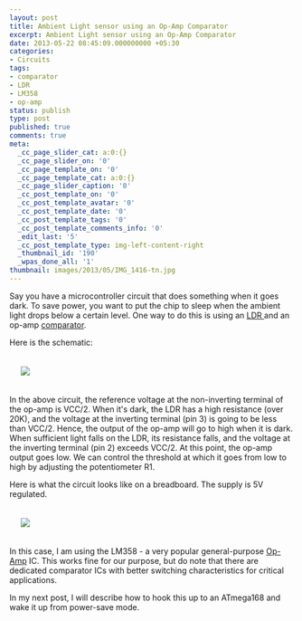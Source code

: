 ```yaml
---
layout: post
title: Ambient Light sensor using an Op-Amp Comparator
excerpt: Ambient Light sensor using an Op-Amp Comparator
date: 2013-05-22 08:45:09.000000000 +05:30
categories:
- Circuits
tags:
- comparator
- LDR
- LM358
- op-amp
status: publish
type: post
published: true
comments: true
meta:
  _cc_page_slider_cat: a:0:{}
  _cc_page_slider_on: '0'
  _cc_page_template_on: '0'
  _cc_page_template_cat: a:0:{}
  _cc_page_slider_caption: '0'
  _cc_post_template_on: '0'
  _cc_post_template_avatar: '0'
  _cc_post_template_date: '0'
  _cc_post_template_tags: '0'
  _cc_post_template_comments_info: '0'
  _edit_last: '5'
  _cc_post_template_type: img-left-content-right
  _thumbnail_id: '190'
  _wpas_done_all: '1'
thumbnail: images/2013/05/IMG_1416-tn.jpg
---
```

<p>Say you have a microcontroller circuit that does something when it goes dark. To save power, you want to put the chip to sleep when the ambient light drops below a certain level. One way to do this is using an <a href="http://en.wikipedia.org/wiki/Photoresistor">LDR </a>and an op-amp <a href="http://en.wikipedia.org/wiki/Comparator">comparator</a>. </p>
<p>Here is the schematic:</p>
<p><img style="padding: 20px;" src="{{ site.baseurl }}/images/2013/05/IMG_1415.jpg"/></p>
<p>In the above circuit, the reference voltage at the non-inverting terminal of the op-amp is VCC/2. When it's dark, the LDR has a high resistance (over 20K), and the voltage at the inverting terminal (pin 3) is going to be less than VCC/2. Hence, the output of the op-amp will go to high when it is dark. When sufficient light falls on the LDR, its resistance falls, and the voltage at the inverting terminal (pin 2) exceeds VCC/2. At this point, the op-amp output goes low. We can control the threshold at which it goes from low to high by adjusting the potentiometer R1.</p>
<p>Here is what the circuit looks like on a breadboard. The supply is 5V regulated.</p>
<p><img style="padding: 20px;" src="{{ site.baseurl }}/images/2013/05/IMG_1416.jpg"/></p>
<p>In this case, I am using the LM358 - a very popular general-purpose <a href="http://en.wikipedia.org/wiki/Operational_amplifier">Op-Amp</a> IC. This works fine for our purpose, but do note that there are dedicated comparator ICs with better switching characteristics for critical applications.</p>
<p>In my next post, I will describe how to hook this up to an ATmega168 and wake it up from power-save mode.</p>
